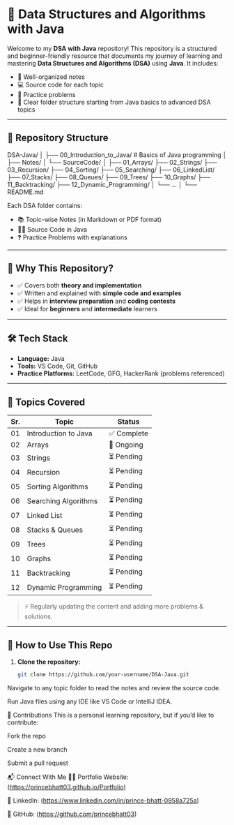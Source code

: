 # 📘 Data Structures and Algorithms with Java

Welcome to my **DSA with Java** repository! This repository is a structured and beginner-friendly resource that documents my journey of learning and mastering **Data Structures and Algorithms (DSA)** using **Java**. It includes:

- 📒 Well-organized notes
- 💻 Source code for each topic
- 🧠 Practice problems
- 📁 Clear folder structure starting from Java basics to advanced DSA topics

---

## 📁 Repository Structure

DSA-Java/
│
├── 00_Introduction_to_Java/ # Basics of Java programming
│ ├── Notes/
│ └── SourceCode/
│
├── 01_Arrays/
├── 02_Strings/
├── 03_Recursion/
├── 04_Sorting/
├── 05_Searching/
├── 06_LinkedList/
├── 07_Stacks/
├── 08_Queues/
├── 09_Trees/
├── 10_Graphs/
├── 11_Backtracking/
├── 12_Dynamic_Programming/
│ └── ...
│
└── README.md


Each DSA folder contains:
- 📚 Topic-wise Notes (in Markdown or PDF format)
- 👨‍💻 Source Code in Java
- ❓ Practice Problems with explanations

---

## 🚀 Why This Repository?

- ✅ Covers both **theory and implementation**
- ✅ Written and explained with **simple code and examples**
- ✅ Helps in **interview preparation** and **coding contests**
- ✅ Ideal for **beginners** and **intermediate** learners

---

## 🛠️ Tech Stack

- **Language:** Java
- **Tools:** VS Code, Git, GitHub
- **Practice Platforms:** LeetCode, GFG, HackerRank (problems referenced)

---

## 📌 Topics Covered

| Sr. | Topic                     | Status     |
|-----|---------------------------|------------|
| 01  | Introduction to Java      | ✅ Complete |
| 02  | Arrays                    | 🔄 Ongoing  |
| 03  | Strings                   | ⏳ Pending  |
| 04  | Recursion                 | ⏳ Pending  |
| 05  | Sorting Algorithms        | ⏳ Pending  |
| 06  | Searching Algorithms      | ⏳ Pending  |
| 07  | Linked List               | ⏳ Pending  |
| 08  | Stacks & Queues           | ⏳ Pending  |
| 09  | Trees                     | ⏳ Pending  |
| 10  | Graphs                    | ⏳ Pending  |
| 11  | Backtracking              | ⏳ Pending  |
| 12  | Dynamic Programming       | ⏳ Pending  |

> ⚡ Regularly updating the content and adding more problems & solutions.

---

## 📄 How to Use This Repo

1. **Clone the repository:**
   ```bash
   git clone https://github.com/your-username/DSA-Java.git
   
Navigate to any topic folder to read the notes and review the source code.

Run Java files using any IDE like VS Code or IntelliJ IDEA.

🌟 Contributions
This is a personal learning repository, but if you’d like to contribute:

Fork the repo

Create a new branch

Submit a pull request

📬 Connect With Me
👨‍💻 Portfolio Website:(https://princebhatt03.github.io/Portfolio)

💼 LinkedIn: (https://www.linkedin.com/in/prince-bhatt-0958a725a)

🐙 GitHub: (https://github.com/princebhatt03)

